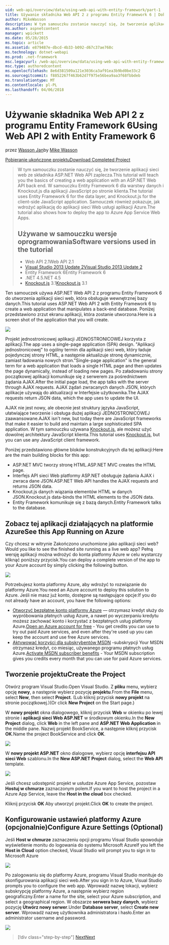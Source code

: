 ```yaml
---
uid: web-api/overview/data/using-web-api-with-entity-framework/part-1
title: Używanie składnika Web API 2 z programu Entity Framework 6 | Dokumentacja firmy Microsoft
author: MikeWasson
description: W tym samouczku zostanie nauczyć się, że tworzenie aplikacji sieci web ze składnika ASP.NET Web API zaplecza. W samouczku Entity Framework 6 dla układ dane...
ms.author: aspnetcontent
manager: wpickett
ms.date: 05/28/2015
ms.topic: article
ms.assetid: e879487e-dbcd-4b33-b092-d67c37ae768c
ms.technology: dotnet-webapi
ms.prod: .net-framework
msc.legacyurl: /web-api/overview/data/using-web-api-with-entity-framework/part-1
msc.type: authoredcontent
ms.openlocfilehash: 8e6d381509a121e3036ca3af91ea3b9bd0be33c2
ms.sourcegitcommit: f8852267f463b62d7f975e56bea9aa3f68fbbdeb
ms.translationtype: MT
ms.contentlocale: pl-PL
ms.lasthandoff: 04/06/2018
---
```

<a name="using-web-api-2-with-entity-framework-6"></a><span data-ttu-id="0f11f-104">Używanie składnika Web API 2 z programu Entity Framework 6</span><span class="sxs-lookup"><span data-stu-id="0f11f-104">Using Web API 2 with Entity Framework 6</span></span>
====================
<span data-ttu-id="0f11f-105">przez [Wasson Jan](https://github.com/MikeWasson)</span><span class="sxs-lookup"><span data-stu-id="0f11f-105">by [Mike Wasson](https://github.com/MikeWasson)</span></span>

[<span data-ttu-id="0f11f-106">Pobieranie ukończone projektu</span><span class="sxs-lookup"><span data-stu-id="0f11f-106">Download Completed Project</span></span>](https://github.com/MikeWasson/BookService)

> <span data-ttu-id="0f11f-107">W tym samouczku zostanie nauczyć się, że tworzenie aplikacji sieci web ze składnika ASP.NET Web API zaplecza.</span><span class="sxs-lookup"><span data-stu-id="0f11f-107">This tutorial will teach you the basics of creating a web application with an ASP.NET Web API back end.</span></span> <span data-ttu-id="0f11f-108">W samouczku Entity Framework 6 dla warstwy danych i Knockout.js dla aplikacji JavaScript po stronie klienta.</span><span class="sxs-lookup"><span data-stu-id="0f11f-108">The tutorial uses Entity Framework 6 for the data layer, and Knockout.js for the client-side JavaScript application.</span></span> <span data-ttu-id="0f11f-109">Samouczek również pokazuje, jak wdrożyć aplikację do aplikacji sieci Web usługi aplikacji Azure.</span><span class="sxs-lookup"><span data-stu-id="0f11f-109">The tutorial also shows how to deploy the app to Azure App Service Web Apps.</span></span>
> 
> ## <a name="software-versions-used-in-the-tutorial"></a><span data-ttu-id="0f11f-110">Używane w samouczku wersje oprogramowania</span><span class="sxs-lookup"><span data-stu-id="0f11f-110">Software versions used in the tutorial</span></span>
> 
> 
> - <span data-ttu-id="0f11f-111">Web API 2.1</span><span class="sxs-lookup"><span data-stu-id="0f11f-111">Web API 2.1</span></span>
> - [<span data-ttu-id="0f11f-112">Visual Studio 2013 Update 2</span><span class="sxs-lookup"><span data-stu-id="0f11f-112">Visual Studio 2013 Update 2</span></span>](https://www.visualstudio.com/downloads/download-visual-studio-vs)
> - <span data-ttu-id="0f11f-113">Entity Framework 6</span><span class="sxs-lookup"><span data-stu-id="0f11f-113">Entity Framework 6</span></span>
> - <span data-ttu-id="0f11f-114">.NET 4.5</span><span class="sxs-lookup"><span data-stu-id="0f11f-114">.NET 4.5</span></span>
> - <span data-ttu-id="0f11f-115">[Knockout.js](http://knockoutjs.com/) 3.1</span><span class="sxs-lookup"><span data-stu-id="0f11f-115">[Knockout.js](http://knockoutjs.com/) 3.1</span></span>


<span data-ttu-id="0f11f-116">Ten samouczek używa ASP.NET Web API 2 z programu Entity Framework 6 do utworzenia aplikacji sieci web, która obsługuje wewnętrznej bazy danych.</span><span class="sxs-lookup"><span data-stu-id="0f11f-116">This tutorial uses ASP.NET Web API 2 with Entity Framework 6 to create a web application that manipulates a back-end database.</span></span> <span data-ttu-id="0f11f-117">Poniżej przedstawiono zrzut ekranu aplikacji, która zostanie utworzona.</span><span class="sxs-lookup"><span data-stu-id="0f11f-117">Here is a screen shot of the application that you will create.</span></span>

[![](part-1/_static/image2.png)](part-1/_static/image1.png)

<span data-ttu-id="0f11f-118">Projekt jednostronicowej aplikacji JEDNOSTRONICOWEJ korzysta z aplikacji.</span><span class="sxs-lookup"><span data-stu-id="0f11f-118">The app uses a single-page application (SPA) design.</span></span> <span data-ttu-id="0f11f-119">"Aplikacji jednostronicowej" to ogólny termin dla aplikacji sieci web, który ładuje pojedynczej strony HTML, a następnie aktualizuje stronę dynamicznie, zamiast ładowania nowych stron.</span><span class="sxs-lookup"><span data-stu-id="0f11f-119">"Single-page application" is the general term for a web application that loads a single HTML page and then updates the page dynamically, instead of loading new pages.</span></span> <span data-ttu-id="0f11f-120">Po załadowaniu strony początkowej aplikacji komunikuje się z serwerem za pośrednictwem żądania AJAX.</span><span class="sxs-lookup"><span data-stu-id="0f11f-120">After the initial page load, the app talks with the server through AJAX requests.</span></span> <span data-ttu-id="0f11f-121">AJAX żądań zwracanych danych JSON, których aplikacje używają do aktualizacji w Interfejsie użytkownika.</span><span class="sxs-lookup"><span data-stu-id="0f11f-121">The AJAX requests return JSON data, which the app uses to update the UI.</span></span>

<span data-ttu-id="0f11f-122">AJAX nie jest nowy, ale obecnie jest struktury języka JavaScript, ułatwiające tworzenie i obsługa dużej aplikacji JEDNOSTRONICOWEJ zaawansowane.</span><span class="sxs-lookup"><span data-stu-id="0f11f-122">AJAX isn't new, but today there are JavaScript frameworks that make it easier to build and maintain a large sophisticated SPA application.</span></span> <span data-ttu-id="0f11f-123">W tym samouczku używana [Knockout.js](http://knockoutjs.com/), ale możesz użyć dowolnej architektury JavaScript klienta.</span><span class="sxs-lookup"><span data-stu-id="0f11f-123">This tutorial uses [Knockout.js](http://knockoutjs.com/), but you can use any JavaScript client framework.</span></span>

<span data-ttu-id="0f11f-124">Poniżej przedstawiono główne bloków konstrukcyjnych dla tej aplikacji:</span><span class="sxs-lookup"><span data-stu-id="0f11f-124">Here are the main building blocks for this app:</span></span>

- <span data-ttu-id="0f11f-125">ASP.NET MVC tworzy stronę HTML.</span><span class="sxs-lookup"><span data-stu-id="0f11f-125">ASP.NET MVC creates the HTML page.</span></span>
- <span data-ttu-id="0f11f-126">Interfejs API sieci Web platformy ASP.NET obsługuje żądania AJAX i zwraca dane JSON.</span><span class="sxs-lookup"><span data-stu-id="0f11f-126">ASP.NET Web API handles the AJAX requests and returns JSON data.</span></span>
- <span data-ttu-id="0f11f-127">Knockout.js danych wiązania elementów HTML w danych JSON.</span><span class="sxs-lookup"><span data-stu-id="0f11f-127">Knockout.js data-binds the HTML elements to the JSON data.</span></span>
- <span data-ttu-id="0f11f-128">Entity Framework komunikuje się z bazą danych.</span><span class="sxs-lookup"><span data-stu-id="0f11f-128">Entity Framework talks to the database.</span></span>

## <a name="see-this-app-running-on-azure"></a><span data-ttu-id="0f11f-129">Zobacz tej aplikacji działających na platformie Azure</span><span class="sxs-lookup"><span data-stu-id="0f11f-129">See this App Running on Azure</span></span>

<span data-ttu-id="0f11f-130">Czy chcesz w witrynie Zakończono uruchomione jako aplikacji sieci web?</span><span class="sxs-lookup"><span data-stu-id="0f11f-130">Would you like to see the finished site running as a live web app?</span></span> <span data-ttu-id="0f11f-131">Pełną wersję aplikacji można wdrożyć do konta platformy Azure w celu wystarczy kliknąć poniższy przycisk.</span><span class="sxs-lookup"><span data-stu-id="0f11f-131">You can deploy a complete version of the app to your Azure account by simply clicking the following button.</span></span>

[![](http://azuredeploy.net/deploybutton.png)](https://azuredeploy.net/?WT.mc_id=deploy_azure_aspnet&repository=https://github.com/tfitzmac/BookService)

<span data-ttu-id="0f11f-132">Potrzebujesz konta platformy Azure, aby wdrożyć to rozwiązanie do platformy Azure.</span><span class="sxs-lookup"><span data-stu-id="0f11f-132">You need an Azure account to deploy this solution to Azure.</span></span> <span data-ttu-id="0f11f-133">Jeśli nie masz już konto, dostępne są następujące opcje:</span><span class="sxs-lookup"><span data-stu-id="0f11f-133">If you do not already have an account, you have the following options:</span></span>

- <span data-ttu-id="0f11f-134">[Otworzyć bezpłatne konto platformy Azure](https://azure.microsoft.com/pricing/free-trial/?WT.mc_id=A443DD604) — otrzymasz kredyt służy do wypróbowania płatnych usług Azure, a nawet po wyczerpaniu kredytu możesz zachować konto i korzystać z bezpłatnych usług platformy Azure.</span><span class="sxs-lookup"><span data-stu-id="0f11f-134">[Open an Azure account for free](https://azure.microsoft.com/pricing/free-trial/?WT.mc_id=A443DD604) - You get credits you can use to try out paid Azure services, and even after they're used up you can keep the account and use free Azure services.</span></span>
- <span data-ttu-id="0f11f-135">[Aktywować korzyści dla subskrybentów MSDN](https://azure.microsoft.com/pricing/member-offers/msdn-benefits-details/?WT.mc_id=A443DD604) -subskrypcji Your MSDN otrzymasz kredyt, co miesiąc, używanego programu płatnych usług Azure.</span><span class="sxs-lookup"><span data-stu-id="0f11f-135">[Activate MSDN subscriber benefits](https://azure.microsoft.com/pricing/member-offers/msdn-benefits-details/?WT.mc_id=A443DD604) - Your MSDN subscription gives you credits every month that you can use for paid Azure services.</span></span>

## <a name="create-the-project"></a><span data-ttu-id="0f11f-136">Tworzenie projektu</span><span class="sxs-lookup"><span data-stu-id="0f11f-136">Create the Project</span></span>

<span data-ttu-id="0f11f-137">Otwórz program Visual Studio.</span><span class="sxs-lookup"><span data-stu-id="0f11f-137">Open Visual Studio.</span></span> <span data-ttu-id="0f11f-138">Z **pliku** menu, wybierz opcję **nowy**, a następnie wybierz pozycję **projektu**.</span><span class="sxs-lookup"><span data-stu-id="0f11f-138">From the **File** menu, select **New**, then select **Project**.</span></span> <span data-ttu-id="0f11f-139">(Lub kliknij przycisk **nowy projekt** na stronie początkowej.)</span><span class="sxs-lookup"><span data-stu-id="0f11f-139">(Or click **New Project** on the Start page.)</span></span>

<span data-ttu-id="0f11f-140">W **nowy projekt** okna dialogowego, kliknij przycisk **Web** w okienku po lewej stronie i **aplikacji sieci Web ASP.NET** w środkowym okienku.</span><span class="sxs-lookup"><span data-stu-id="0f11f-140">In the **New Project** dialog, click **Web** in the left pane and **ASP.NET Web Application** in the middle pane.</span></span> <span data-ttu-id="0f11f-141">Nazwij projekt BookService, a następnie kliknij przycisk **OK**.</span><span class="sxs-lookup"><span data-stu-id="0f11f-141">Name the project BookService and click **OK**.</span></span>

[![](part-1/_static/image4.png)](part-1/_static/image3.png)

<span data-ttu-id="0f11f-142">W **nowy projekt ASP.NET** okno dialogowe, wybierz opcję **interfejsu API sieci Web** szablonu.</span><span class="sxs-lookup"><span data-stu-id="0f11f-142">In the **New ASP.NET Project** dialog, select the **Web API** template.</span></span>

[![](part-1/_static/image6.png)](part-1/_static/image5.png)

<span data-ttu-id="0f11f-143">Jeśli chcesz udostępnić projekt w usłudze Azure App Service, pozostaw **Hostuj w chmurze** zaznaczonym polem.</span><span class="sxs-lookup"><span data-stu-id="0f11f-143">If you want to host the project in a Azure App Service, leave the **Host in the cloud** box checked.</span></span>

<span data-ttu-id="0f11f-144">Kliknij przycisk **OK** Aby utworzyć projekt.</span><span class="sxs-lookup"><span data-stu-id="0f11f-144">Click **OK** to create the project.</span></span>

## <a name="configure-azure-settings-optional"></a><span data-ttu-id="0f11f-145">Konfigurowanie ustawień platformy Azure (opcjonalnie)</span><span class="sxs-lookup"><span data-stu-id="0f11f-145">Configure Azure Settings (Optional)</span></span>

<span data-ttu-id="0f11f-146">Jeśli **Host w chmurze** zaznaczeniu opcji programu Visual Studio spowoduje wyświetlenie monitu do logowania do systemu Microsoft Azure</span><span class="sxs-lookup"><span data-stu-id="0f11f-146">If you left the **Host in Cloud** option checked, Visual Studio will prompt you to sign in to Microsoft Azure</span></span>

[![](part-1/_static/image8.png)](part-1/_static/image7.png)

<span data-ttu-id="0f11f-147">Po zalogowaniu się do platformy Azure, programu Visual Studio monituje do skonfigurowania aplikacji sieci web.</span><span class="sxs-lookup"><span data-stu-id="0f11f-147">After you sign in to Azure, Visual Studio prompts you to configure the web app.</span></span> <span data-ttu-id="0f11f-148">Wprowadź nazwę lokacji, wybierz subskrypcję platformy Azure, a następnie wybierz region geograficzny.</span><span class="sxs-lookup"><span data-stu-id="0f11f-148">Enter a name for the site, select your Azure subscription, and select a geographical region.</span></span> <span data-ttu-id="0f11f-149">W obszarze **serwera bazy danych**, wybierz pozycję **Utwórz nowy serwer**.</span><span class="sxs-lookup"><span data-stu-id="0f11f-149">Under **Database server**, select **Create new server**.</span></span> <span data-ttu-id="0f11f-150">Wprowadź nazwę użytkownika administratora i hasło.</span><span class="sxs-lookup"><span data-stu-id="0f11f-150">Enter an administrator username and password.</span></span>

[![](part-1/_static/image10.png)](part-1/_static/image9.png)

> [!div class="step-by-step"]
> [<span data-ttu-id="0f11f-151">Next</span><span class="sxs-lookup"><span data-stu-id="0f11f-151">Next</span></span>](part-2.md)
